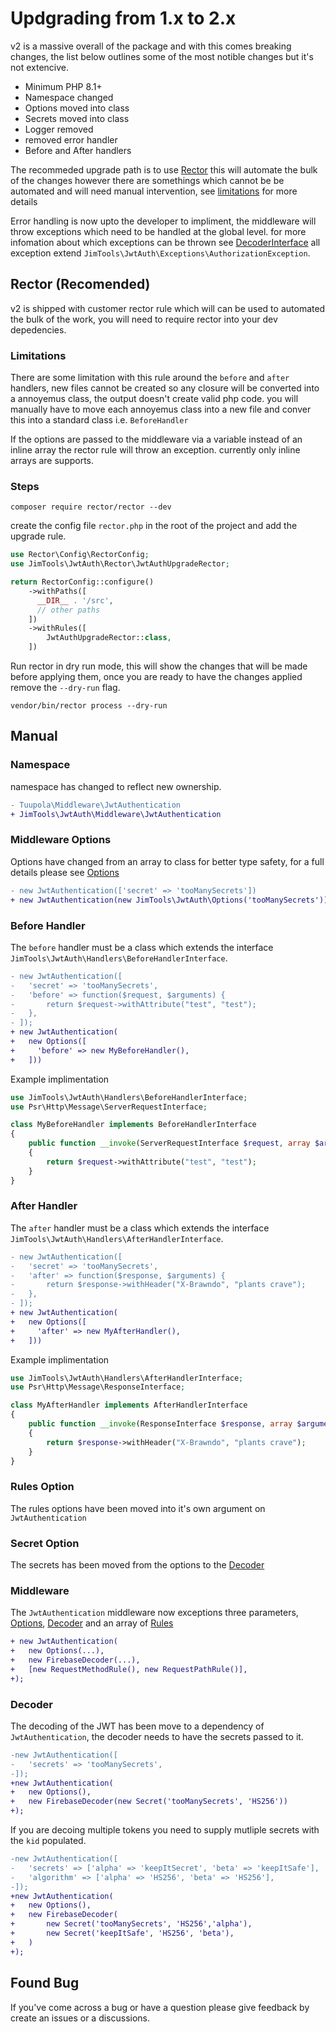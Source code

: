 # Updgrading from 1.x to 2.x

v2 is a massive overall of the package and with this comes breaking changes, the list below outlines some of the most
notible changes but it's not extencive.

- Minimum PHP 8.1+
- Namespace changed
- Options moved into class
- Secrets moved into class
- Logger removed
- removed error handler
- Before and After handlers

The recommeded upgrade path is to use [Rector](https://github.com/rectorphp/rector) this will automate the bulk of the
changes however there are somethings which cannot be be automated and will need manual intervention, see
[limitations](#limitations) for more details

Error handling is now upto the developer to impliment, the middleware will throw exceptions which need to
be handled at the global level. for more infomation about which exceptions can be thrown see
[DecoderInterface](./src/Decoder/DecoderInterface.php) all exception extend
`JimTools\JwtAuth\Exceptions\AuthorizationException`.

## Rector (Recomended)

v2 is shipped with customer rector rule which will can be used to automated the bulk of the work, you will need to
require rector into your dev depedencies.

### Limitations

There are some limitation with this rule around the `before` and `after` handlers, new files cannot be created so any
closure will be converted into a annoyemus class, the output doesn't create valid php code. you will manually have to
move each annoyemus class into a new file and conver this into a standard class i.e. `BeforeHandler`

If the options are passed to the middleware via a variable instead of an inline array the rector rule will throw an
exception. currently only inline arrays are supports.

### Steps


```shell
composer require rector/rector --dev
```

create the config file `rector.php` in the root of the project and add the upgrade rule.

```php
use Rector\Config\RectorConfig;
use JimTools\JwtAuth\Rector\JwtAuthUpgradeRector;

return RectorConfig::configure()
    ->withPaths([
      __DIR__ . '/src',
      // other paths
    ])
    ->withRules([
        JwtAuthUpgradeRector::class,
    ])
```

Run rector in dry run mode, this will show the changes that will be made before applying them, once you are ready to
have the changes applied remove the `--dry-run` flag.

```shell
vendor/bin/rector process --dry-run
```

## Manual

### Namespace

namespace has changed to reflect new ownership.

```diff
- Tuupola\Middleware\JwtAuthentication
+ JimTools\JwtAuth\Middleware\JwtAuthentication
```

### Middleware Options

Options have changed from an array to class for better type safety, for a full details please see
[Options](./src/Options.php)

```diff
- new JwtAuthentication(['secret' => 'tooManySecrets'])
+ new JwtAuthentication(new JimTools\JwtAuth\Options('tooManySecrets'))
```

### Before Handler

The `before` handler must be a class which extends the interface `JimTools\JwtAuth\Handlers\BeforeHandlerInterface`.

```diff
- new JwtAuthentication([
-   'secret' => 'tooManySecrets',
-   'before' => function($request, $arguments) {
-       return $request->withAttribute("test", "test");
-   },
- ]);
+ new JwtAuthentication(
+   new Options([
+     'before' => new MyBeforeHandler(),
+   ]))
```

Example implimentation

```php
use JimTools\JwtAuth\Handlers\BeforeHandlerInterface;
use Psr\Http\Message\ServerRequestInterface;

class MyBeforeHandler implements BeforeHandlerInterface
{
    public function __invoke(ServerRequestInterface $request, array $arguments): ServerRequestInterface
    {
        return $request->withAttribute("test", "test");
    }
}
```


### After Handler

The `after` handler must be a class which extends the interface `JimTools\JwtAuth\Handlers\AfterHandlerInterface`.

```diff
- new JwtAuthentication([
-   'secret' => 'tooManySecrets',
-   'after' => function($response, $arguments) {
-       return $response->withHeader("X-Brawndo", "plants crave");
-   },
- ]);
+ new JwtAuthentication(
+   new Options([
+     'after' => new MyAfterHandler(),
+   ]))
```

Example implimentation

```php
use JimTools\JwtAuth\Handlers\AfterHandlerInterface;
use Psr\Http\Message\ResponseInterface;

class MyAfterHandler implements AfterHandlerInterface
{
    public function __invoke(ResponseInterface $response, array $arguments): ResponseInterface
    {
        return $response->withHeader("X-Brawndo", "plants crave");
    }
}
```

### Rules Option

The rules options have been moved into it's own argument on `JwtAuthentication`

### Secret Option

The secrets has been moved from the options to the [Decoder](./src/Decoder/DecoderInterface.php)

### Middleware

The `JwtAuthentication` middleware now exceptions three parameters, [Options](./src/Options.php),
[Decoder](./src/Decoder/FirebaseDecoder.php) and an array of [Rules](./src/Rules/RuleInterface.php)

```diff
+ new JwtAuthentication(
+   new Options(...),
+   new FirebaseDecoder(...),
+   [new RequestMethodRule(), new RequestPathRule()],
+);
```

### Decoder

The decoding of the JWT has been move to a dependency of `JwtAuthentication`, the decoder needs to have the
secrets passed to it.


```diff
-new JwtAuthentication([
-   'secrets' => 'tooManySecrets',
-]);
+new JwtAuthentication(
+   new Options(),
+   new FirebaseDecoder(new Secret('tooManySecrets', 'HS256'))
+);
```

If you are decoing multiple tokens you need to supply mutliple secrets with the `kid` populated.

```diff
-new JwtAuthentication([
-   'secrets' => ['alpha' => 'keepItSecret', 'beta' => 'keepItSafe'],
-   'algorithm' => ['alpha' => 'HS256', 'beta' => 'HS256'],
-]);
+new JwtAuthentication(
+   new Options(),
+   new FirebaseDecoder(
+       new Secret('tooManySecrets', 'HS256','alpha'),
+       new Secret('keepItSafe', 'HS256', 'beta'),
+   )
+);
```

## Found Bug

If you've come across a bug or have a question please give feedback by create an issues or a discussions.
